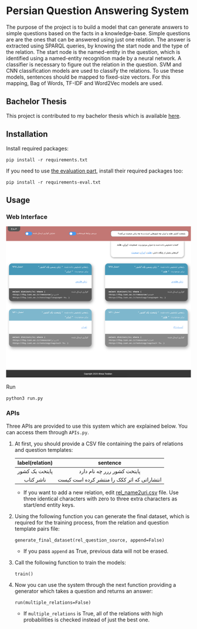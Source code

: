 Persian Question Answering System
====================

The purpose of the project is to build a model that can generate answers to simple questions based on the facts in a knowledge-base. Simple questions are are the ones that can be answered using just one relation. The answer is extracted using SPARQL queries, by knowing the start node and the type of the relation. The start node is the named-entity in the question, which is identified using a named-entity recognition made by a neural network. A classifier is necessary to figure out the relation in the question. SVM and CNN classification models are used to classify the relations. To use these models, sentences should be mapped to fixed-size vectors. For this mapping, Bag of Words, TF-IDF and Word2Vec models are used.

## Bachelor Thesis

This project is contributed to my bachelor thesis which is available [here](src/master/docs/Thesis.pdf).

## Installation

Install required packages:
    
    pip install -r requirements.txt
    
If you need to use [the evaluation part](src/master/src/evaluation/), install their required packages too:

    pip install -r requirements-eval.txt

## Usage

### Web Interface

![Interface](docs/Thesis%20Latex/figures/interface/admin-double-multiple-new.png)

Run
    
    python3 run.py
    
### APIs

Three APIs are provided to use this system which are explained below. You can access them through `APIs.py`.

1. At first, you should provide a CSV file containing the pairs of relations and question templates:
    
    | label(relation) 	| sentence 	|
    | :-: | :-: |
    | پایتخت یک کشور | پایتخت کشور ررر چه نام دارد |
    | ناشر کتاب | انتشاراتی که اثر ککک را منتشر کرده است کیست |

    * If you want to add a new relation, edit [rel_name2uri.csv](src/master/dataset/rel_name2uri.csv) file. Use three identical characters with zero to three extra characters as start/end entity keys.
    
2. Using the following function you can generate the final dataset, which is required for the training process, from the relation and question template pairs file:

    ```
    generate_final_dataset(rel_question_source, append=False)
    ``` 

    * If you pass `append` as True, previous data will not be erased.

3. Call the following function to train the models:

    ```
    train()
    ``` 

4. Now you can use the system through the next function providing a generator which takes a question and returns an answer:

    ```
    run(multiple_relations=False)
    ``` 
    
    * If `multiple_relations` is True, all of the relations with high probabilities is checked instead of just the best one.
